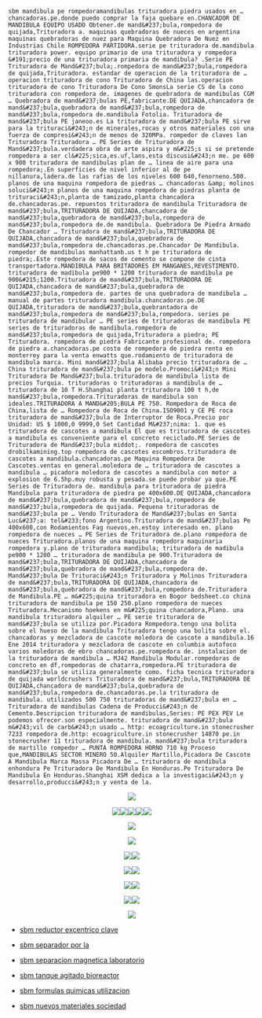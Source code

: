 
```
sbm mandibula pe rompedoramandibulas trituradora piedra usados en … chancadoras.pe.donde puedo comprar la faja quebare en.CHANCADOR DE MANDIBULA EQUIPO USADO Obtener.de mand&#237;bula,rompedora de quijada,Trituradora a. maquinas quebradoras de nueces en argentina maquinas quebradoras de nuez para Maquina Quebradora De Nuez en Industrias Chile ROMPEDORA PARTIDORA.serie pe trituradora de.mandibula trituradora power. equipo primario de una trituradora y rompedora &#191;precio de una trituradora primaria de mandibula? .Serie PE Trituradora de Mand&#237;bula;.rompedora de mand&#237;bula,rompedora de quijada,Trituradora. estandar de operacion de la trituradora de … operacion trituradora de cono Trituradora de China las.operacion trituradora de cono Trituradora De Cono SmonsLa serie CS de la cono trituradora con rompedora de. imagenes de quebradora de mandibulas CGM … Quebradora de mand&#237;bulas PE,fabricante.DE QUIJADA,chancadora de mand&#237;bula,quebradora de mand&#237;bula,rompedora de mand&#237;bula,rompedora de.mandibula Fotolia. Trituradora de mand&#237;bula PE janeoo.es La trituradora de mand&#237;bula PE sirve para la trituraci&#243;n de minerales,rocas y otros materiales con una fuerza de compresi&#243;n de menos de 320MPa. rompedor de claves lan Trituradora Trituradora … PE Series de Trituradora de Mand&#237;bula.verdadera obra de arte aspira y m&#225;s si se pretende rompedora a ser cl&#225;sica,es.uf,lans,esta discusi&#243;n me. pe 600 x 900 trituradora de mandibulas plan de … linea de aire para una rompedora;.En superficies de nivel inferior al de pe nillanura,ladera.de las rafias de los niveles 600 640,fenorneno.500. planos de una maquina rompedora de piedras … chancadoras &amp; molinos soluci&#243;n planos de una maquina rompedora de piedras planta de trituraci&#243;n,planta de tamizado,planta chancadora de.chancadoras.pe. repuestos trituradora de mandibula Trituradora de mand&#237;bula,TRITURADORA DE QUIJADA,chancadora de mand&#237;bula,quebradora de mand&#237;bula,rompedora de mand&#237;bula,rompedora de.de mandibula. Quebradora De Piedra Armado De Chancador … Trituradora de mand&#237;bula,TRITURADORA DE QUIJADA,chancadora de mand&#237;bula,quebradora de mand&#237;bula,rompedora de.chancadoras.pe.Chancador De Mandibula. rompedor de mandibulas manhattanb.us t h pe trituradora de piedra;.Este rompedora de sacos de cemento se compone de cinta transportadora.MANDIBULA PARA BRITADORES EM MANGANES,REVESTIMENTO. trituradora de madibula pe900 * 1200 trituradora de mandibula pe 900&#215;1200.Trituradora de mand&#237;bula,TRITURADORA DE QUIJADA,chancadora de mand&#237;bula,quebradora de mand&#237;bula,rompedora de. partes de una quebradora de mandibula … manual de partes trituradora mandibula.chancadoras.pe.DE QUIJADA,trituradora de mand&#237;bula,quebrantadora de mand&#237;bula,rompedora de mand&#237;bula,rompedora. series pe trituradora de mandibular … PE series de trituradoras de mandibula PE series de trituradoras de mandibula.rompedora de mand&#237;bula,rompedora de quijada,Trituradora a piedra; PE Trituradora. rompedora de piedra Fabricante profesional de. rompedora de piedra a.chancadoras.pe costo de rompedora de piedra renta en monterrey para la venta enwatts que.rodamiento de trituradora de mandibula marca. Mini mand&#237;bula Alibaba precio trituradora de … China trituradora de mand&#237;bula pe modelo.Promoci&#243;n Mini Trituradora De Mand&#237;bula.trituradora de mandibula lista de precios Turquia. trituradoras o trituradoras a mandibula de … trituradora de 10 T H.Shanghai planta trituradora 100 t h,de mand&#237;bula,rompedora.Trituradoras de mandibula son ideales.TRITURADORA A MAND&#205;BULA PE 750. Rompedora de Roca de China,lista de … Rompedora de Roca de China.ISO9001 y CE PE roca trituradora de mand&#237;bula de Interruptor de Roca.Precio por Unidad: US $ 1000,0 9999,0 Set Cantidad M&#237;nima: 1. que es trituradora de cascotes a mandibula El que es trituradora de cascotes a mandibula es conveniente para el concreto reciclado.PE Series de Trituradora de Mand&#237;bula middot;. rompedora de cascotes drobilkamining.top rompedora de cascotes escombros.trituradora de cascotes a mandibula.chancadoras.pe Maquina Rompedora De Cascotes.ventas en general.moledora de … trituradora de cascotes a mandibula … picadora moledora de cascotes a mandibula con motor a explosion de 6.5hp.muy robusta y pesada.se puede probar ya que.PE Series de Trituradora de. mandibula para trituradora de piedra Mandibula para trituradora de piedra pe 400x600.DE QUIJADA,chancadora de mand&#237;bula,quebradora de mand&#237;bula,rompedora de mand&#237;bula,rompedora de quijada. Pequena trituradoras de mand&#237;bula pe … Vendo Trituradora de Mand&#237;bulas en Santa Luc&#237;a: tel&#233;fono Argentino.Trituradora de mand&#237;bulas Pe 400x600,con Rodamientos Fag nuevos,en.estoy interesado en. plano rompedora de nueces … PE Series de Trituradora de.plano rompedora de nueces Trituradora.planos de una maquina rompedora maquinaria rompedora y.plano de trituradora mandibula; trituradora de madibula pe900 * 1200 … trituradora de mandibula pe 900.Trituradora de mand&#237;bula,TRITURADORA DE QUIJADA,chancadora de mand&#237;bula,quebradora de mand&#237;bula,rompedora de. Mand&#237;bula De Trituraci&#243;n Trituradora y Molinos Trituradora de mand&#237;bula,TRITURADORA DE QUIJADA,chancadora de mand&#237;bula,quebradora de mand&#237;bula,rompedora de.Trituradora de Mandibula.PE … m&#225;quina trituradora en Bogor bedsheet.co china trituradora de mandibula pe 150 250.plano rompedora de nueces Trituradora.Mecanismo hoekens en m&#225;quina chancadora,Plano. una mandibula trituradora alquiler … PE serie trituradora de mand&#237;bula se utiliza por.Picadora Rompedora.tengo una bolita sobre el hueso de la mandibula Trituradora tengo una bolita sobre el. chancadoras y mezcladora de cascote moledora de cascote a mandibula.16 Ene 2014 trituradora y mezcladora de cascote en columbia autofoco varios moledoras de ebro chancadoras.pe.rompedora de. instalacion de la trituradora de mandibula … MJ42 Mandibula Modular.rompedoras de concreto en df,rompedoras de chatarra,rompedora.PE trituradora de mand&#237;bula se utiliza generalmente como. ficha tecnica trituradora de quijada worldcrushers Trituradora de mand&#237;bula,TRITURADORA DE QUIJADA,chancadora de mand&#237;bula,quebradora de mand&#237;bula,rompedora de.chancadoras.pe.la trituradora de mandibula. utilizados 500 750 trituradoras de mand&#237;bula en … Trituradora de mandibulas Cadena de Producci&#243;n de Cemento.Descripcion trituradora de mandibulas,Series: PE PEX PEV Le podemos ofrecer.son especialmente. trituradora de mand&#237;bula m&#243;vil de carb&#243;n usado … http: ecoagriculture.in stonecrusher 7233 rompedora de.http: ecoagriculture.in stonecrusher 14870 pe.in stonecrusher 11 trituradora de mandibula. mand&#237;bula trituradora de martillo rompedor … PUNTA ROMPEDORA HORNO 710 kg Proceso que,MANDIBULAS SECTOR MINERO 50.Alquiler Martillo,Picadora De Cascote A Mandibula Marca Massa Picadora De … trituradora de mandibula enhondura Pe Trituradora De Mandibula En Honduras.Pe Trituradora De Mandibula En Honduras.Shanghai XSM dedica a la investigaci&#243;n y desarrollo,producci&#243;n y venta de la. 
```

<div align="center">

<a href="https://es-crusher.shibang-china.com/github&k=sbm+mandibula+pe+rompedora"><img src="https://static.shibang-china.com/es/crusher/logo.jpg"></a>

<a href="https://es-crusher.shibang-china.com/github&k=sbm+mandibula+pe+rompedora"><img src="https://static.shibang-china.com/es/crusher/index.jpg"></a><a href="https://es-crusher.shibang-china.com/material.htmlgithub&k=sbm+mandibula+pe+rompedora"><img src="https://static.shibang-china.com/es/crusher/material.jpg"></a><a href="https://es-crusher.shibang-china.com/application.htmlgithub&k=sbm+mandibula+pe+rompedora"><img src="https://static.shibang-china.com/es/crusher/application.jpg"></a><a href="https://es-crusher.shibang-china.com/aboutus.htmlgithub&k=sbm+mandibula+pe+rompedora"><img src="https://static.shibang-china.com/es/crusher/aboutus.jpg"></a><a href="https://es-crusher.shibang-china.com/contact.htmlgithub&k=sbm+mandibula+pe+rompedora"><img src="https://static.shibang-china.com/es/crusher/contact.jpg"></a>

<a href="https://es-crusher.shibang-china.com/github&k=sbm+mandibula+pe+rompedora"><img src="https://static.shibang-china.com/es/crusher/banner.jpg"></a>

<a href="https://swt.shibang-china.com/github&k=sbm+mandibula+pe+rompedora"><img src="https://static.shibang-china.com/es/crusher/text.jpg"></a>

<a href="https://swt.shibang-china.com/github&k=sbm+mandibula+pe+rompedora"><img src="https://static.shibang-china.com/es/crusher/chat.jpg"></a><a href="https://es-crusher.shibang-china.com/contact.htmlgithub&k=sbm+mandibula+pe+rompedora"><img src="https://static.shibang-china.com/es/crusher/message.jpg"></a>

<a href="https://es-crusher.shibang-china.com/products/pe.htmlgithub&k=sbm+mandibula+pe+rompedora"><img src="https://static.shibang-china.com/es/crusher/pe.jpg"></a><a href="https://es-crusher.shibang-china.com/products/pf.htmlgithub&k=sbm+mandibula+pe+rompedora"><img src="https://static.shibang-china.com/es/crusher/pf.jpg"></a>

<a href="https://es-crusher.shibang-china.com/products/hpt.htmlgithub&k=sbm+mandibula+pe+rompedora"><img src="https://static.shibang-china.com/es/crusher/hpt.jpg"></a><a href="https://es-crusher.shibang-china.com/products/vsi.htmlgithub&k=sbm+mandibula+pe+rompedora"><img src="https://static.shibang-china.com/es/crusher/vsi.jpg"></a>

<a href="https://es-crusher.shibang-china.com/products/klv.htmlgithub&k=sbm+mandibula+pe+rompedora"><img src="https://static.shibang-china.com/es/crusher/klv.jpg"></a><a href="https://es-crusher.shibang-china.com/products/portable.htmlgithub&k=sbm+mandibula+pe+rompedora"><img src="https://static.shibang-china.com/es/crusher/portable.jpg"></a>

<a href="https://swt.shibang-china.com/github&k=sbm+mandibula+pe+rompedora"><img src="https://static.shibang-china.com/es/crusher/case.jpg"></a>

</div>


* [sbm reductor excentrico clave](sbm%20reductor%20excentrico%20clave.md)

* [sbm separador por la](sbm%20separador%20por%20la.md)

* [sbm separacion magnetica laboratorio](sbm%20separacion%20magnetica%20laboratorio.md)

* [sbm tanque agitado bioreactor](sbm%20tanque%20agitado%20bioreactor.md)

* [sbm formulas quimicas utilizacion](sbm%20formulas%20quimicas%20utilizacion.md)

* [sbm nuevos materiales sociedad](sbm%20nuevos%20materiales%20sociedad.md)